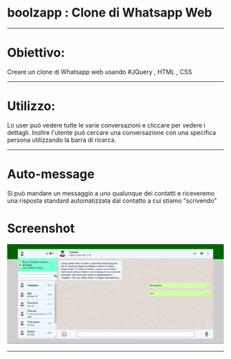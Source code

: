 # boolzapp : Clone di Whatsapp Web
<hr>

# Obiettivo:
Creare un clone di Whatsapp web usando #JQuery , HTML , CSS
<hr>

# Utilizzo:
Lo user può vedere tutte le varie conversazioni e cliccare per vedere i dettagli.
Inoltre l'utente può cercare una conversazione con una specifica persona utilizzando la barra di ricerca.
<hr>

# Auto-message
Si può mandare un messaggio a uno qualunque dei contatti e riceveremo una risposta standard automatizzata dal contatto a cui stiamo "scrivendo"

# Screenshot

![](Screenshot_1.jpg)

<hr>

